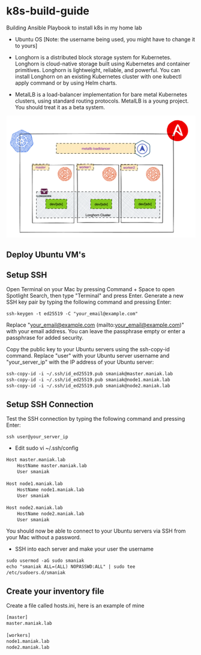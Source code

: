# k8s-build-guide

Building Ansible Playbook to install k8s in my home lab


* Ubuntu OS [Note: the username being used, you might have to change it to yours]

* Longhorn is a distributed block storage system for Kubernetes. Longhorn is cloud-native storage built using Kubernetes and container primitives. Longhorn is lightweight, reliable, and powerful. You can install Longhorn on an existing Kubernetes cluster with one kubectl apply command or by using Helm charts.

* MetalLB is a load-balancer implementation for bare metal Kubernetes clusters, using standard routing protocols. MetalLB is a young project. You should treat it as a beta system.

![Local Image](lab.png)

## Deploy Ubuntu VM's

## Setup SSH 
Open Terminal on your Mac by pressing Command + Space to open Spotlight Search, then type "Terminal" and press Enter.
Generate a new SSH key pair by typing the following command and pressing Enter:

```
ssh-keygen -t ed25519 -C "your_email@example.com"
```

Replace "your_email@example.com (mailto:your_email@example.com)" with your email address. You can leave the passphrase empty or enter a passphrase for added security.

Copy the public key to your Ubuntu servers using the ssh-copy-id command. Replace "user" with your Ubuntu server username and "your_server_ip" with the IP address of your Ubuntu server:


```
ssh-copy-id -i ~/.ssh/id_ed25519.pub smaniak@master.maniak.lab
ssh-copy-id -i ~/.ssh/id_ed25519.pub smaniak@node1.maniak.lab
ssh-copy-id -i ~/.ssh/id_ed25519.pub smaniak@node2.maniak.lab

```

## Setup SSH Connection

Test the SSH connection by typing the following command and pressing Enter:

```
ssh user@your_server_ip
```

* Edit sudo vi  ~/.ssh/config

```
Host master.maniak.lab
    HostName master.maniak.lab
    User smaniak

Host node1.maniak.lab
    HostName node1.maniak.lab
    User smaniak

Host node2.maniak.lab
    HostName node2.maniak.lab
    User smaniak
```

You should now be able to connect to your Ubuntu servers via SSH from your Mac without a password.

* SSH into each server and make your user the username

```
sudo usermod -aG sudo smaniak
echo "smaniak ALL=(ALL) NOPASSWD:ALL" | sudo tee /etc/sudoers.d/smaniak
```

## Create your inventory file 

Create a file called hosts.ini, here is an example of mine

```
[master] 
master.maniak.lab

[workers]
node1.maniak.lab
node2.maniak.lab
```
